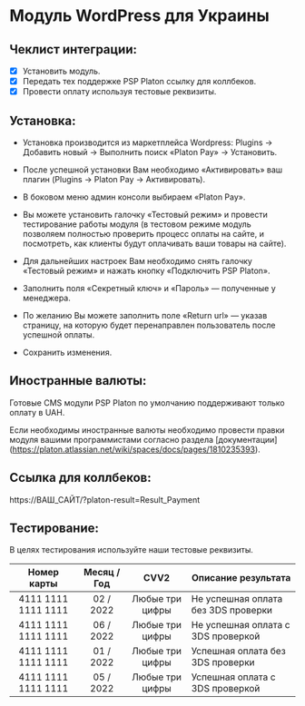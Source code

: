 # Модуль WordPress для Украины

## Чеклист интеграции:
- [x] Установить модуль.
- [x] Передать тех поддержке PSP Platon  ссылку для коллбеков.
- [x] Провести оплату используя тестовые реквизиты.

## Установка:

* Установка производится из маркетплейса Wordpress: Plugins -> Добавить новый -> Выполнить поиск «Platon Pay» -> Установить.

* После успешной установки Вам необходимо «Активировать» ваш плагин (Plugins -> Platon Pay -> Активировать).

* В боковом меню админ консоли выбираем «Platon Pay».

* Вы можете установить галочку «Тестовый режим» и провести тестирование работы модуля (в тестовом режиме модуль позволяем полностью проверить процесс оплаты на сайте, и посмотреть, как клиенты будут оплачивать ваши товары на сайте).

* Для дальнейших настроек Вам необходимо снять галочку «Тестовый режим» и нажать кнопку «Подключить PSP Platon».

* Заполнить поля «Секретный ключ» и «Пароль» — полученные у менеджера.

* По желанию Вы можете заполнить поле «Return url» — указав страницу, на которую будет перенаправлен пользователь после успешной оплаты.

* Сохранить изменения.

## Иностранные валюты:
Готовые CMS модули PSP Platon по умолчанию поддерживают только оплату в UAH.

Если необходимы иностранные валюты необходимо провести правки модуля вашими программистами согласно раздела [документации] (https://platon.atlassian.net/wiki/spaces/docs/pages/1810235393).

## Ссылка для коллбеков:
https://ВАШ_САЙТ/?platon-result=Result_Payment

## Тестирование:
В целях тестирования используйте наши тестовые реквизиты.

| Номер карты  | Месяц / Год | CVV2 | Описание результата |
| :---:  | :---:  | :---:  | --- |
| 4111  1111  1111  1111 | 02 / 2022 | Любые три цифры | Не успешная оплата без 3DS проверки |
| 4111  1111  1111  1111 | 06 / 2022 | Любые три цифры | Не успешная оплата с 3DS проверкой |
| 4111  1111  1111  1111 | 01 / 2022 | Любые три цифры | Успешная оплата без 3DS проверки |
| 4111  1111  1111  1111 | 05 / 2022 | Любые три цифры | Успешная оплата с 3DS проверкой |
